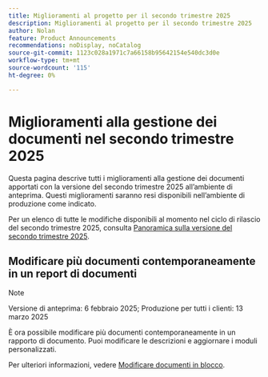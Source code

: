 ```yaml
---
title: Miglioramenti al progetto per il secondo trimestre 2025
description: Miglioramenti al progetto per il secondo trimestre 2025
author: Nolan
feature: Product Announcements
recommendations: noDisplay, noCatalog
source-git-commit: 1123c028a1971c7a66158b95642154e540dc3d0e
workflow-type: tm+mt
source-wordcount: '115'
ht-degree: 0%

---
```


# Miglioramenti alla gestione dei documenti nel secondo trimestre 2025

Questa pagina descrive tutti i miglioramenti alla gestione dei documenti apportati con la versione del secondo trimestre 2025 all’ambiente di anteprima. Questi miglioramenti saranno resi disponibili nell’ambiente di produzione come indicato.

Per un elenco di tutte le modifiche disponibili al momento nel ciclo di rilascio del secondo trimestre 2025, consulta [Panoramica sulla versione del secondo trimestre 2025](/help/quicksilver/product-announcements/product-releases/25-q2-release-activity/25-q2-release-overview.md).

## Modificare più documenti contemporaneamente in un report di documenti

>[!NOTE]
>
>Versione di anteprima: 6 febbraio 2025; Produzione per tutti i clienti: 13 marzo 2025

È ora possibile modificare più documenti contemporaneamente in un rapporto di documento. Puoi modificare le descrizioni e aggiornare i moduli personalizzati.

Per ulteriori informazioni, vedere [Modificare documenti in blocco](/help/quicksilver/documents/managing-documents/bulk-edit-documents.md).

